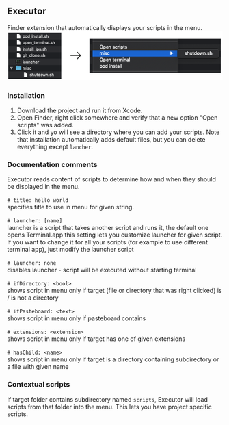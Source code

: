 ## Executor
Finder extension that automatically displays your scripts in the menu.
![](img.png)

### Installation
1. Download the project and run it from Xcode. 
2. Open Finder, right click somewhere and verify that a new option "Open scripts" was added.
3. Click it and yo will see a directory where you can add your scripts. Note that installation automatically adds default files, but you can delete everything except `lancher`.

### Documentation comments
Executor reads content of scripts to determine how and when they should be displayed in the menu.

`# title: hello world`  
specifies title to use in menu for given string. 

`# launcher: [name]`  
launcher is a script that takes another script and runs it, the default one opens Terminal.app
this setting lets you customize launcher for given script. If you want to change it for all your scripts (for example to use different terminal app), just modify the launcher script

`# launcher: none`  
disables launcher - script will be executed without starting terminal

`# ifDirectory: <bool>`  
shows script in menu only if target (file or directory that was right clicked) is / is not a directory

`# ifPasteboard: <text>`  
shows script in menu only if pasteboard contains <text>

`# extensions: <extension>`  
shows script in menu only if target has one of given extensions

`# hasChild: <name>`  
shows script in menu only if target is a directory containing subdirectory or a file with given name

### Contextual scripts
If target folder contains subdirectory named `scripts`, Executor will load scripts from that folder into the menu. This lets you have project specific scripts.
